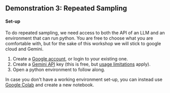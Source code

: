 ## Demonstration 3: Repeated Sampling
#### Set-up

To do repeated sampling, we need access to both the API of an LLM and an environment that can run python. You are free to choose what you are comfortable with, but for the sake of this workshop we will stick to google cloud and Gemini.

1. Create a [Google account](https://accounts.google.com/), or login to your existing one.
2. Create a [Gemini API](https://aistudio.google.com/app/apikey) key (this is free, but [usage limitations](https://cloud.google.com/gemini/docs/quotas#daily) apply).
3. Open a python environment to follow along.

In case you don't have a working environment set-up, you can instead use [Google Colab](https://colab.research.google.com/) and create a new notebook.
